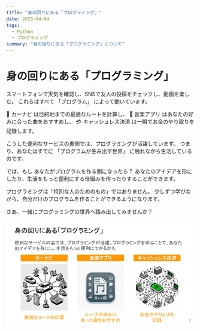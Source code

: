 ```yaml
---
title: "身の回りにある「プログラミング」"
date: 2025-04-04
tags:
  - Python
  - プログラミング
summary: "身の回りにある「プログラミング」について"
---
```


# 身の回りにある「プログラミング」

スマートフォンで天気を確認し、SNSで友人の投稿をチェックし、動画を楽しむ。
これらはすべて 「プログラム」 によって動いています。

🚗 カーナビ は目的地までの最適なルートを計算し、
🎵 音楽アプリ はあなたの好みに合った曲をおすすめし、
💳 キャッシュレス決済 は一瞬でお金のやり取りを記録します。

こうした便利なサービスの裏側では、プログラミングが活躍しています。
つまり、あなたはすでに 「プログラムが生み出す世界」 に触れながら生活しているのです。

では、もし あなたがプログラムを作る側になったら？
あなたのアイデアを形にしたり、生活をもっと便利にする仕組みを作ったりすることができます。

プログラミングは「特別な人のためのもの」ではありません。
少しずつ学びながら、自分だけのプログラムを作ることができるようになります。

さあ、一緒にプログラミングの世界へ踏み出してみませんか？

![身の回りにある「プログラミング」](../../img/progam_around_us.png)